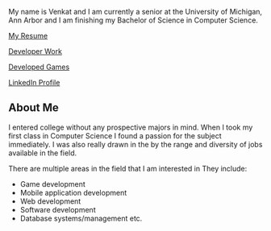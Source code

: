 My name is Venkat and I am currently a senior at the University of Michigan,
Ann Arbor and I am finishing my Bachelor of Science in Computer Science.

[My Resume](https://venkatvv.github.io/venkat_img.jpg)


[Developer Work](https://venkatvv.github.io/venkat_img.jpg)


[Developed Games](https://venkatvv.github.io/venkat_img.jpg)


[LinkedIn Profile](https://venkatvv.github.io/venkat_img.jpg)


## About Me
I entered college without any prospective majors in mind. When I took my first class in Computer Science I found a passion for the subject immediately. I was also really drawn in the by the range and diversity of jobs available in the field.  

There are multiple areas in the field that I am interested in 
They include: 
- Game development
- Mobile application development
- Web development
- Software development
- Database systems/management etc.

